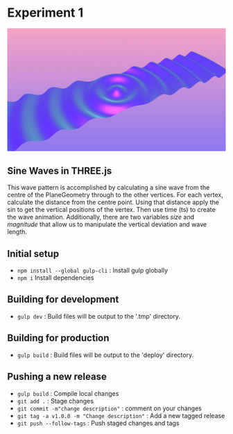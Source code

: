 # Experiment 1

![alt tag](thumb.jpg)

## Sine Waves in THREE.js
This wave pattern is accomplished by calculating a sine wave from the centre of the PlaneGeometry through to the other vertices. For each vertex, calculate the distance from the centre point. Using that distance apply the sin to get the vertical positions of the vertex. Then use time (ts) to create the wave animation. Additionally, there are two variables *size* and *magnitude* that allow us to manipulate the vertical deviation and wave length.

## Initial setup
- `npm install --global gulp-cli` : Install gulp globally
- `npm i` Install dependencies

## Building for development
- `gulp dev` : Build files will be output to the '.tmp' directory.

## Building for production
- `gulp build` : Build files will be output to the 'deploy' directory.

## Pushing a new release
- `gulp build` : Compile local changes
- `git add .` : Stage changes
- `git commit -m"change description"` : comment on your changes
- `git tag -a v1.0.0 -m "Change description"` : Add a new tagged release
- `git push --follow-tags` : Push staged changes and tags
